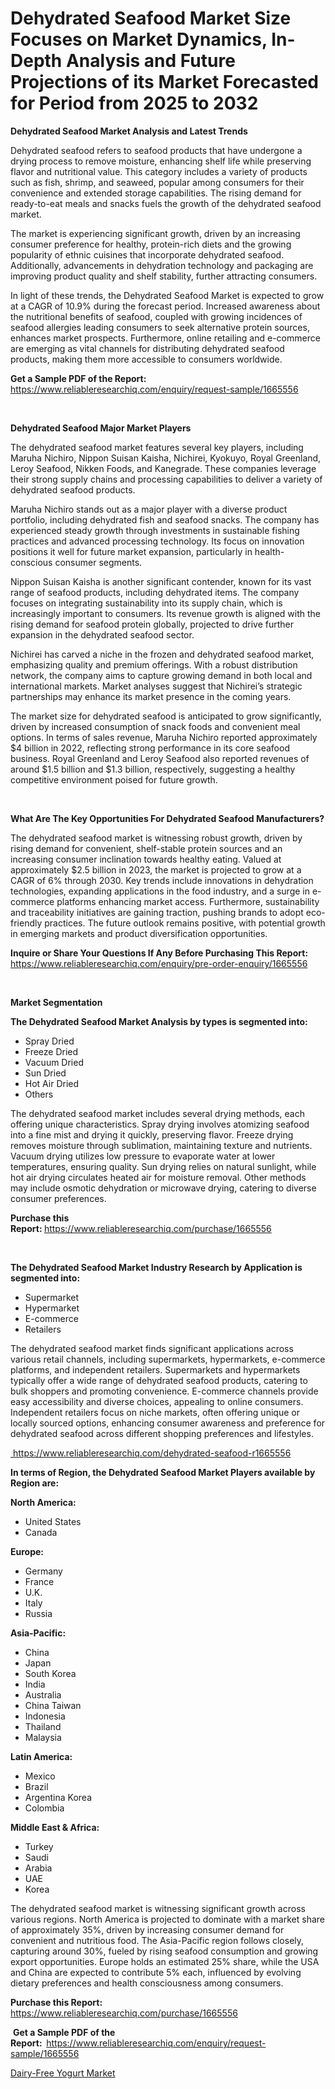 <p><h1>Dehydrated Seafood Market Size Focuses on Market Dynamics, In-Depth Analysis and Future Projections of its Market Forecasted for Period from 2025 to 2032</h1></p><p><strong>Dehydrated Seafood Market Analysis and Latest Trends</strong></p>
<p><p>Dehydrated seafood refers to seafood products that have undergone a drying process to remove moisture, enhancing shelf life while preserving flavor and nutritional value. This category includes a variety of products such as fish, shrimp, and seaweed, popular among consumers for their convenience and extended storage capabilities. The rising demand for ready-to-eat meals and snacks fuels the growth of the dehydrated seafood market.</p><p>The market is experiencing significant growth, driven by an increasing consumer preference for healthy, protein-rich diets and the growing popularity of ethnic cuisines that incorporate dehydrated seafood. Additionally, advancements in dehydration technology and packaging are improving product quality and shelf stability, further attracting consumers.</p><p>In light of these trends, the Dehydrated Seafood Market is expected to grow at a CAGR of 10.9% during the forecast period. Increased awareness about the nutritional benefits of seafood, coupled with growing incidences of seafood allergies leading consumers to seek alternative protein sources, enhances market prospects. Furthermore, online retailing and e-commerce are emerging as vital channels for distributing dehydrated seafood products, making them more accessible to consumers worldwide.</p></p>
<p><strong>Get a Sample PDF of the Report:&nbsp;</strong> <a href="https://www.reliableresearchiq.com/enquiry/request-sample/1665556?utm_campaign=1896&utm_medium=2&utm_source=Github&utm_content=ia&utm_term=14022025&utm_id=dehydrated-seafood">https://www.reliableresearchiq.com/enquiry/request-sample/1665556</a></p>
<p>&nbsp;</p>
<p><strong>Dehydrated Seafood Major Market Players</strong></p>
<p><p>The dehydrated seafood market features several key players, including Maruha Nichiro, Nippon Suisan Kaisha, Nichirei, Kyokuyo, Royal Greenland, Leroy Seafood, Nikken Foods, and Kanegrade. These companies leverage their strong supply chains and processing capabilities to deliver a variety of dehydrated seafood products.</p><p>Maruha Nichiro stands out as a major player with a diverse product portfolio, including dehydrated fish and seafood snacks. The company has experienced steady growth through investments in sustainable fishing practices and advanced processing technology. Its focus on innovation positions it well for future market expansion, particularly in health-conscious consumer segments.</p><p>Nippon Suisan Kaisha is another significant contender, known for its vast range of seafood products, including dehydrated items. The company focuses on integrating sustainability into its supply chain, which is increasingly important to consumers. Its revenue growth is aligned with the rising demand for seafood protein globally, projected to drive further expansion in the dehydrated seafood sector.</p><p>Nichirei has carved a niche in the frozen and dehydrated seafood market, emphasizing quality and premium offerings. With a robust distribution network, the company aims to capture growing demand in both local and international markets. Market analyses suggest that Nichirei’s strategic partnerships may enhance its market presence in the coming years.</p><p>The market size for dehydrated seafood is anticipated to grow significantly, driven by increased consumption of snack foods and convenient meal options. In terms of sales revenue, Maruha Nichiro reported approximately $4 billion in 2022, reflecting strong performance in its core seafood business. Royal Greenland and Leroy Seafood also reported revenues of around $1.5 billion and $1.3 billion, respectively, suggesting a healthy competitive environment poised for future growth.</p></p>
<p>&nbsp;</p>
<p><strong>What Are The Key Opportunities For Dehydrated Seafood Manufacturers?</strong></p>
<p><p>The dehydrated seafood market is witnessing robust growth, driven by rising demand for convenient, shelf-stable protein sources and an increasing consumer inclination towards healthy eating. Valued at approximately $2.5 billion in 2023, the market is projected to grow at a CAGR of 6% through 2030. Key trends include innovations in dehydration technologies, expanding applications in the food industry, and a surge in e-commerce platforms enhancing market access. Furthermore, sustainability and traceability initiatives are gaining traction, pushing brands to adopt eco-friendly practices. The future outlook remains positive, with potential growth in emerging markets and product diversification opportunities.</p></p>
<p><strong>Inquire or Share Your Questions If Any Before Purchasing This Report:</strong> <a href="https://www.reliableresearchiq.com/enquiry/pre-order-enquiry/1665556?utm_campaign=1896&utm_medium=2&utm_source=Github&utm_content=ia&utm_term=14022025&utm_id=dehydrated-seafood">https://www.reliableresearchiq.com/enquiry/pre-order-enquiry/1665556</a></p>
<p>&nbsp;</p>
<p><strong>Market Segmentation</strong></p>
<p><strong>The Dehydrated Seafood Market Analysis by types is segmented into:</strong></p>
<p><ul><li>Spray Dried</li><li>Freeze Dried</li><li>Vacuum Dried</li><li>Sun Dried</li><li>Hot Air Dried</li><li>Others</li></ul></p>
<p><p>The dehydrated seafood market includes several drying methods, each offering unique characteristics. Spray drying involves atomizing seafood into a fine mist and drying it quickly, preserving flavor. Freeze drying removes moisture through sublimation, maintaining texture and nutrients. Vacuum drying utilizes low pressure to evaporate water at lower temperatures, ensuring quality. Sun drying relies on natural sunlight, while hot air drying circulates heated air for moisture removal. Other methods may include osmotic dehydration or microwave drying, catering to diverse consumer preferences.</p></p>
<p><strong>Purchase this Report:&nbsp;</strong><a href="https://www.reliableresearchiq.com/purchase/1665556?utm_campaign=1896&utm_medium=2&utm_source=Github&utm_content=ia&utm_term=14022025&utm_id=dehydrated-seafood">https://www.reliableresearchiq.com/purchase/1665556</a></p>
<p>&nbsp;</p>
<p><strong>The Dehydrated Seafood Market Industry Research by Application is segmented into:</strong></p>
<p><ul><li>Supermarket</li><li>Hypermarket</li><li>E-commerce</li><li>Retailers</li></ul></p>
<p><p>The dehydrated seafood market finds significant applications across various retail channels, including supermarkets, hypermarkets, e-commerce platforms, and independent retailers. Supermarkets and hypermarkets typically offer a wide range of dehydrated seafood products, catering to bulk shoppers and promoting convenience. E-commerce channels provide easy accessibility and diverse choices, appealing to online consumers. Independent retailers focus on niche markets, often offering unique or locally sourced options, enhancing consumer awareness and preference for dehydrated seafood across different shopping preferences and lifestyles.</p></p>
<p><a href="https://www.reliableresearchiq.com/dehydrated-seafood-r1665556?utm_campaign=1896&utm_medium=2&utm_source=Github&utm_content=ia&utm_term=14022025&utm_id=dehydrated-seafood">&nbsp;https://www.reliableresearchiq.com/dehydrated-seafood-r1665556</a></p>
<p><strong>In terms of Region, the Dehydrated Seafood Market Players available by Region are:</strong></p>
<p>
    <p> <strong> North America: </strong>
        <ul>
            <li>United States</li>
            <li>Canada</li>
        </ul>
        </p> 
    <p> <strong> Europe: </strong>
        <ul>
            <li>Germany</li>
            <li>France</li>
            <li>U.K.</li>
            <li>Italy</li>
            <li>Russia</li>
        </ul>
        </p> 
    <p> <strong> Asia-Pacific: </strong>
        <ul>
            <li>China</li>
            <li>Japan</li>
            <li>South Korea</li>
            <li>India</li>
            <li>Australia</li>
            <li>China Taiwan</li>
            <li>Indonesia</li>
            <li>Thailand</li>
            <li>Malaysia</li>
        </ul>
        </p> 
    <p> <strong> Latin America: </strong>
        <ul>
            <li>Mexico</li>
            <li>Brazil</li>
            <li>Argentina Korea</li>
            <li>Colombia</li>
        </ul>
        </p> 
    <p> <strong> Middle East & Africa: </strong>
        <ul>
            <li>Turkey</li>
            <li>Saudi</li>
            <li>Arabia</li>
            <li>UAE</li>
            <li>Korea</li>
        </ul>
    </p>
    </p>
<p><p>The dehydrated seafood market is witnessing significant growth across various regions. North America is projected to dominate with a market share of approximately 35%, driven by increasing consumer demand for convenient and nutritious food. The Asia-Pacific region follows closely, capturing around 30%, fueled by rising seafood consumption and growing export opportunities. Europe holds an estimated 25% share, while the USA and China are expected to contribute 5% each, influenced by evolving dietary preferences and health consciousness among consumers.</p></p>
<p><strong>Purchase this Report: </strong><a href="https://www.reliableresearchiq.com/purchase/1665556?utm_campaign=1896&utm_medium=2&utm_source=Github&utm_content=ia&utm_term=14022025&utm_id=dehydrated-seafood">https://www.reliableresearchiq.com/purchase/1665556</a></p>
<p>&nbsp;<strong>Get a Sample PDF of the Report:&nbsp;&nbsp;</strong><a href="https://www.reliableresearchiq.com/enquiry/request-sample/1665556?utm_campaign=1896&utm_medium=2&utm_source=Github&utm_content=ia&utm_term=14022025&utm_id=dehydrated-seafood">https://www.reliableresearchiq.com/enquiry/request-sample/1665556</a></p>
<p><strong></strong></p>
<p><p><a href="https://github.com/shirlantosx7/Market-Research-Report-List-1/blob/main/dairy-free-yogurt-market.md?utm_campaign=1896&utm_medium=2&utm_source=Github&utm_content=ia&utm_term=14022025&utm_id=dehydrated-seafood">Dairy-Free Yogurt Market</a></p></p>